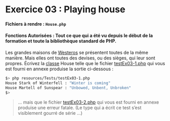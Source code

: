 # Exercice 03 : Playing house
#### Fichiers à rendre : `House.php`
#### Fonctions Autorisées : Tout ce que qui a été vu depuis le début de la formation et toute la bibliothèque standard de PHP.

Les grandes maisons de [Westeros](https://gameofthrones.fandom.com/fr/wiki/Westeros#:~:text=Westeros%20est%20un%20continent%20ayant,le%20d%C3%A9but%20de%20la%20saga.) se présentent toutes de la même manière. Mais elles ont toutes des devises, ou des sièges, qui leur sont propres.
Écrivez la [classe](https://www.php.net/manual/fr/language.oop5.abstract.php) House telle que le fichier [testEx03-1.php](../../../../resources/PHP/Tests/testEx03-1.php) qui vous est fourni en annexe produise la sortie ci-dessous :

```bash
$> php resources/Tests/testEx03-1.php
House Stark of Winterfell : "Winter is coming"
House Martell of Sunspear : "Unbowed, Unbent, Unbroken"
$>
```

>... mais que le fichier [testEx03-2.php](../../../../resources/PHP/Tests/testEx03-2.php) qui vous est fourni en annexe produise une erreur fatale. (Le type qui a écrit ce test s’est visiblement gourré de série ...)